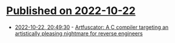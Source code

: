 # [Published on 2022-10-22](index.md)

* [2022-10-22, 20:49:30](https://lobste.rs/s/asqtlx/artfuscator_c_compiler_targeting) - [Artfuscator: A C compiler targeting an artistically pleasing nightmare for reverse engineers](https://github.com/JuliaPoo/Artfuscator)
